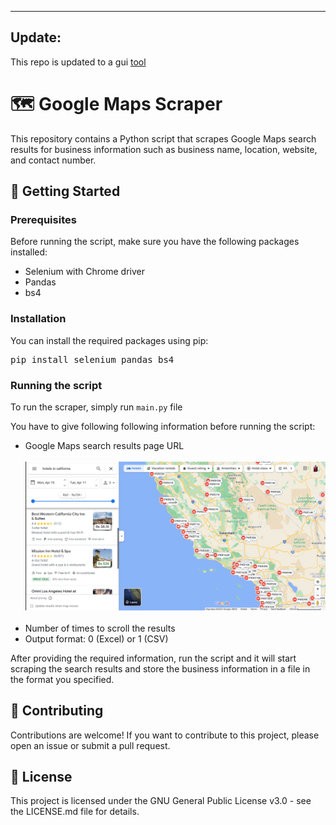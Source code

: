 
-----------------
## Update:
This repo is updated to a gui <a href="https://github.com/Zubdata/Google-Maps-Scraper">tool</a>

<!DOCTYPE html>
<html>
<body>
<h1>🗺️ Google Maps Scraper</h1>
<p>This repository contains a Python script that scrapes Google Maps search results for business information such as business name, location, website, and contact number.</p>
<h2>🚀 Getting Started</h2>


<h3>Prerequisites</h3>

<p>Before running the script, make sure you have the following packages installed:</p>

<ul>
<li>Selenium with Chrome driver</li>
<li>Pandas</li>
<li>bs4</li>
</ul>

<h3>Installation</h3>

<p>You can install the required packages using pip:</p>

<pre>
pip install selenium pandas bs4
</pre>

<h3>Running the script</h3>

<p>To run the scraper, simply run <code>main.py</code> file</p>



<p>You have to give following following information before running the script:</p>

<ul>
<li>Google Maps search results page URL</li>
<br>
<img src="Readme images/sample page.png" alt="Sample page">
<br>
<br>
<li>Number of times to scroll the results</li>
<li>Output format: 0 (Excel) or 1 (CSV)</li>
</ul>



<p>After providing the required information, run the script and it will start scraping the search results and store the business information in a file in the format you specified.</p>

<h2>🤝 Contributing</h2>

<p>Contributions are welcome! If you want to contribute to this project, please open an issue or submit a pull request.</p>

<h2>📝 License</h2>



<p>This project is licensed under the GNU General Public License v3.0 - see the LICENSE.md file for details.</p>
</body>
</html>


